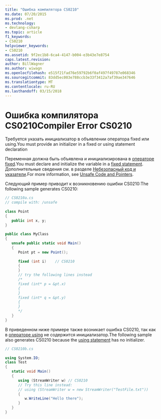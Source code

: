 ```yaml
---
title: "Ошибка компилятора CS0210"
ms.date: 07/20/2015
ms.prod: .net
ms.technology:
- devlang-csharp
ms.topic: article
f1_keywords:
- CS0210
helpviewer_keywords:
- CS0210
ms.assetid: 9f2ec1b8-6ca4-4147-b004-e3b43e7e8754
caps.latest.revision: 
author: BillWagner
ms.author: wiwagn
ms.openlocfilehash: e515f21fad76e59792b6f0af497f49787e068346
ms.sourcegitcommit: 83dd5ec003e788ccb3e33f3412a7af39ae347646
ms.translationtype: MT
ms.contentlocale: ru-RU
ms.lasthandoff: 03/15/2018
---
```

# <a name="compiler-error-cs0210"></a><span data-ttu-id="32d2b-102">Ошибка компилятора CS0210</span><span class="sxs-lookup"><span data-stu-id="32d2b-102">Compiler Error CS0210</span></span>
<span data-ttu-id="32d2b-103">Требуется указать инициализатор в объявлении оператора fixed или using.</span><span class="sxs-lookup"><span data-stu-id="32d2b-103">You must provide an initializer in a fixed or using statement declaration</span></span>  
  
 <span data-ttu-id="32d2b-104">Переменная должна быть объявлена и инициализирована в [операторе fixed](../../csharp/language-reference/keywords/fixed-statement.md).</span><span class="sxs-lookup"><span data-stu-id="32d2b-104">You must declare and initialize the variable in a [fixed statement](../../csharp/language-reference/keywords/fixed-statement.md).</span></span> <span data-ttu-id="32d2b-105">Дополнительные сведения см. в разделе [Небезопасный код и указатели](../../csharp/programming-guide/unsafe-code-pointers/index.md).</span><span class="sxs-lookup"><span data-stu-id="32d2b-105">For more information, see [Unsafe Code and Pointers](../../csharp/programming-guide/unsafe-code-pointers/index.md).</span></span>  
  
 <span data-ttu-id="32d2b-106">Следующий пример приводит к возникновению ошибки CS0210:</span><span class="sxs-lookup"><span data-stu-id="32d2b-106">The following sample generates CS0210:</span></span>  
  
```csharp  
// CS0210a.cs  
// compile with: /unsafe  
  
class Point  
{  
   public int x, y;  
}  
  
public class MyClass  
{  
   unsafe public static void Main()  
   {  
      Point pt = new Point();  
  
      fixed (int i)    // CS0210  
      {  
      }  
      // try the following lines instead  
      /*  
      fixed (int* p = &pt.x)  
      {  
      }  
      fixed (int* q = &pt.y)  
      {  
      }  
      */  
   }  
}  
```  
  
 <span data-ttu-id="32d2b-107">В приведенном ниже примере также возникает ошибка CS0210, так как в [операторе using](../../csharp/language-reference/keywords/using-statement.md) не содержится инициализатор.</span><span class="sxs-lookup"><span data-stu-id="32d2b-107">The following sample also generates CS0210 because the [using statement](../../csharp/language-reference/keywords/using-statement.md) has no initializer.</span></span>  
  
```csharp  
// CS0210b.cs  
  
using System.IO;  
class Test   
{  
   static void Main()   
   {  
      using (StreamWriter w) // CS0210  
      // Try this line instead:  
      // using (StreamWriter w = new StreamWriter("TestFile.txt"))   
      {  
         w.WriteLine("Hello there");  
      }  
   }  
}  
```
